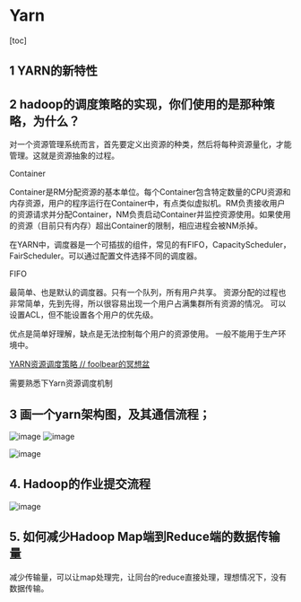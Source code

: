 # Yarn

[toc]

## 1 YARN的新特性

## 2 hadoop的调度策略的实现，你们使用的是那种策略，为什么？

对一个资源管理系统而言，首先要定义出资源的种类，然后将每种资源量化，才能管理。这就是资源抽象的过程。

Container

Container是RM分配资源的基本单位。每个Container包含特定数量的CPU资源和内存资源，用户的程序运行在Container中，有点类似虚拟机。RM负责接收用户的资源请求并分配Container，NM负责启动Container并监控资源使用。如果使用的资源（目前只有内存）超出Container的限制，相应进程会被NM杀掉。

在YARN中，调度器是一个可插拔的组件，常见的有FIFO，CapacityScheduler，FairScheduler。可以通过配置文件选择不同的调度器。

FIFO

最简单、也是默认的调度器。只有一个队列，所有用户共享。
资源分配的过程也非常简单，先到先得，所以很容易出现一个用户占满集群所有资源的情况。
可以设置ACL，但不能设置各个用户的优先级。

优点是简单好理解，缺点是无法控制每个用户的资源使用。
一般不能用于生产环境中。

[YARN资源调度策略 // foolbear的冥想盆](http://jxy.me/2015/04/30/yarn-resource-scheduler/)

需要熟悉下Yarn资源调度机制

## 3 画一个yarn架构图，及其通信流程；

![image](https://static.lovedata.net/jpg/2018/7/4/33789bff3b6481fa26da13c743d815c7.jpg-wm)
![image](https://static.lovedata.net/jpg/2018/7/4/50b9c520a08ac25c70008cf1fb620ed9.jpg-wm)

![image](https://static.lovedata.net/jpg/2018/7/4/5ad787782060aa4e9310f186b2cedbf8.jpg-wm)

## 4. Hadoop的作业提交流程

![image](https://static.lovedata.net/jpg/2018/7/4/5ad787782060aa4e9310f186b2cedbf8.jpg-wm)


## 5. 如何减少Hadoop Map端到Reduce端的数据传输量

减少传输量，可以让map处理完，让同台的reduce直接处理，理想情况下，没有数据传输。